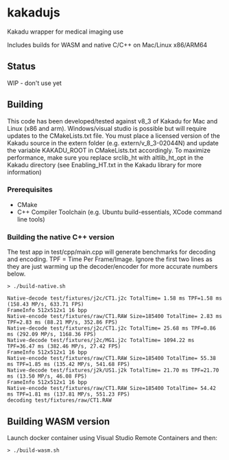# kakadujs
Kakadu wrapper for medical imaging use

Includes builds for WASM and native C/C++ on Mac/Linux x86/ARM64

## Status

WIP - don't use yet

## Building

This code has been developed/tested against v8_3 of Kakadu for Mac and Linux (x86 and arm).  Windows/visual studio
is possible but will require updates to the CMakeLists.txt file.  You must place a licensed version of the Kakadu source in the extern folder (e.g. extern/v_8_3-02044N) and update the variable KAKADU_ROOT in CMakeLists.txt accordingly.  To maximize performance, make sure you replace srclib_ht with altlib_ht_opt in the Kakadu directory (see
Enabling_HT.txt in the Kakadu library for more information)

### Prerequisites

* CMake
* C++ Compiler Toolchain (e.g. Ubuntu build-essentials, XCode command line tools)

### Building the native C++ version

The test app in test/cpp/main.cpp will generate benchmarks for decoding and encoding.  TPF = Time Per Frame/Image.
Ignore the first two lines as they are just warming up the decoder/encoder for more accurate numbers below.

```
> ./build-native.sh

Native-decode test/fixtures/j2c/CT1.j2c TotalTime= 1.58 ms TPF=1.58 ms (158.43 MP/s, 633.71 FPS)
FrameInfo 512x512x1 16 bpp
Native-encode test/fixtures/raw/CT1.RAW Size=185400 TotalTime= 2.83 ms TPF=2.83 ms (88.21 MP/s, 352.86 FPS)
Native-decode test/fixtures/j2c/CT1.j2c TotalTime= 25.68 ms TPF=0.86 ms (292.09 MP/s, 1168.36 FPS)
Native-decode test/fixtures/j2c/MG1.j2c TotalTime= 1094.22 ms TPF=36.47 ms (382.46 MP/s, 27.42 FPS)
FrameInfo 512x512x1 16 bpp
Native-encode test/fixtures/raw/CT1.RAW Size=185400 TotalTime= 55.38 ms TPF=1.85 ms (135.42 MP/s, 541.68 FPS)
Native-decode test/fixtures/j2k/US1.j2k TotalTime= 21.70 ms TPF=21.70 ms (13.50 MP/s, 46.08 FPS)
FrameInfo 512x512x1 16 bpp
Native-encode test/fixtures/raw/CT1.RAW Size=185400 TotalTime= 54.42 ms TPF=1.81 ms (137.81 MP/s, 551.23 FPS)
decoding test/fixtures/raw/CT1.RAW
```

## Building WASM version

Launch docker container using Visual Studio Remote Containers and then:

```
> ./build-wasm.sh
```

